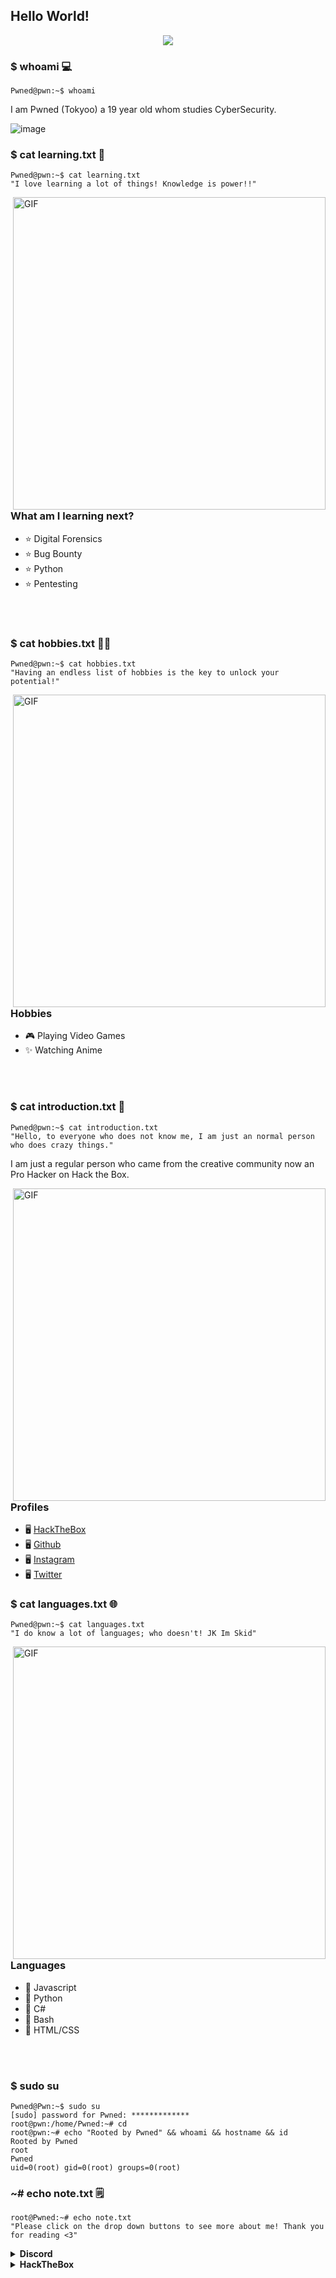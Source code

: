 ## Hello World! 
<p align="center">
<img src="https://readme-typing-svg.herokuapp.com?color=F71F0F&center=true&vCenter=true&lines=I+am+an+Ethical+Hacker.;I+am+a+SkidDev.;I+am+a+CTF+player.;."/>
</p>



### $ whoami 💻
```shell
Pwned@pwn:~$ whoami
```

I am Pwned (Tokyoo) a 19 year old whom studies CyberSecurity.

![image](https://raw.githubusercontent.com/Pwned-h/Pwned-h/main/unknown.png)



### $ cat learning.txt 📘
```shell
Pwned@pwn:~$ cat learning.txt
"I love learning a lot of things! Knowledge is power!!"
```

<img hight="400" width="500" alt="GIF" align="right" src="https://raw.githubusercontent.com/Pwned-h/Pwned-h/main/QDC74Yp.gif">

### What am I learning next?
* ⭐ Digital Forensics
* ⭐ Bug Bounty
* ⭐ Python
* ⭐ Pentesting

</br>
</br>

### $ cat hobbies.txt 👨‍🎨
```shell
Pwned@pwn:~$ cat hobbies.txt
"Having an endless list of hobbies is the key to unlock your potential!"
```
<img hight="400" width="500" alt="GIF" align="right" src="https://raw.githubusercontent.com/Pwned-h/Pwned-h/main/1531-petting-the-catgirl.gif">

### Hobbies
* 🎮 Playing Video Games 
* ✨ Watching Anime


</br>
</br>


### $ cat introduction.txt 🔎
```shell
Pwned@pwn:~$ cat introduction.txt
"Hello, to everyone who does not know me, I am just an normal person who does crazy things."
``` 
I am just a regular person who came from the creative community now an Pro Hacker on Hack the Box. 

<img hight="400" width="500" alt="GIF" align="right" src="https://raw.githubusercontent.com/Pwned-h/Pwned-h/main/6459-purple-to-blue-snowy-mountains-w-girl.gif">


### Profiles
* 🖥️ [HackTheBox](https://app.hackthebox.com/profile/617926)
* 🖥️ [Github](https://github.com/Pwned-h)
* 🖥️ [Instagram](https://www.instagram.com/7v2p)
* 🖥️ [Twitter](https://twitter.com/0xEl337)

### $ cat languages.txt 🌐
```shell
Pwned@pwn:~$ cat languages.txt
"I do know a lot of languages; who doesn't! JK Im Skid"
```
<img hight="400" width="500" alt="GIF" align="right" src="https://raw.githubusercontent.com/Pwned-h/Pwned-h/main/6789-sunset-waves.gif">

### Languages
* 🚩 Javascript
* 🚩 Python
* 🚩 C#
* 🚩 Bash
* 🚩 HTML/CSS

</br>
</br>


### $ sudo su 
```shell
Pwned@Pwn:~$ sudo su
[sudo] password for Pwned: *************
root@pwn:/home/Pwned:~# cd
root@pwn:~# echo "Rooted by Pwned" && whoami && hostname && id
Rooted by Pwned
root
Pwned
uid=0(root) gid=0(root) groups=0(root)
```

### ~# echo note.txt 🗒️

```shell
root@Pwned:~# echo note.txt
"Please click on the drop down buttons to see more about me! Thank you for reading <3"
```

<div align="left">
 

  
<details>
  <summary><b>Discord</b></summary>
  
  <a href="https://discord.com/users/909128278839803994">
<img height="80px" src="https://discord.c99.nl/widget/theme-3/909128278839803994.png">
  </a>
<br></br>
    </details>

<details>
  <summary><b>HackTheBox</b></summary>

  <a href="https://app.hackthebox.com/profile/617926">
<img src="https://www.hackthebox.com/badge/image/617926" alt="Hack The Box">
  </a>
  <br></br>
  </details>
  




